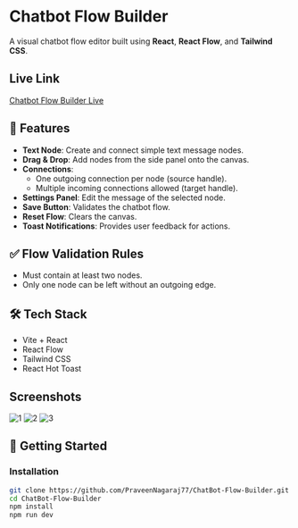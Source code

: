 # Chatbot Flow Builder

A visual chatbot flow editor built using **React**, **React Flow**, and **Tailwind CSS**.

## Live Link 

[Chatbot Flow Builder Live](https://chat-bot-flow-builder-orpin.vercel.app/)

## 🔹 Features

- **Text Node**: Create and connect simple text message nodes.
- **Drag & Drop**: Add nodes from the side panel onto the canvas.
- **Connections**:
  - One outgoing connection per node (source handle).
  - Multiple incoming connections allowed (target handle).
- **Settings Panel**: Edit the message of the selected node.
- **Save Button**: Validates the chatbot flow.
- **Reset Flow**: Clears the canvas.
- **Toast Notifications**: Provides user feedback for actions.

## ✅ Flow Validation Rules

- Must contain at least two nodes.
- Only one node can be left without an outgoing edge.

## 🛠️ Tech Stack

- Vite + React
- React Flow
- Tailwind CSS
- React Hot Toast

## Screenshots
![1](https://github.com/user-attachments/assets/c7325080-3b8f-411f-bf62-7d958e609e4d)
![2](https://github.com/user-attachments/assets/d61b47a9-15ae-4af2-830e-b89bac6cf981)
![3](https://github.com/user-attachments/assets/fcc9148f-7474-4221-8dc6-aed11a761a13)


## 🚀 Getting Started

### Installation

```bash
git clone https://github.com/PraveenNagaraj77/ChatBot-Flow-Builder.git
cd ChatBot-Flow-Builder
npm install
npm run dev
